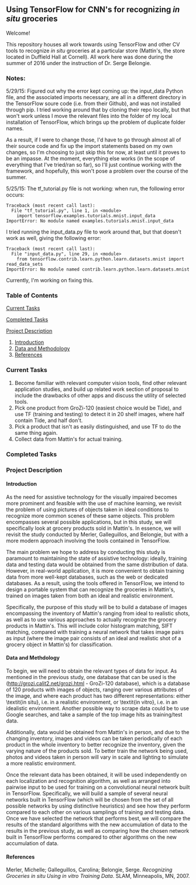 ## Using TensorFlow for CNN's for recognizing *in situ* groceries

Welcome!

This repository houses all work towards using TensorFlow and other CV tools to recognize *in situ* groceries at a particular store (Mattin's, the store located in Duffield Hall at Cornell). All work here was done during the summer of 2016 under the instruction of Dr. Serge Belongie.

### Notes:
5/29/15:
Figured out why the error kept coming up: the input_data Python file, and the associated imports necessary, are all in a different directory in the TensorFlow soure code (i.e. from their Github), and was not installed through pip. I tried working around that by cloning their repo locally, but that won't work unless I move the relevant files into the folder of my local installation of TensorFlow, which brings up the problem of duplicate folder names. 

As a result, if I were to change those, I'd have to go through almost all of their source code and fix up the import statements based on my own changes, so I'm choosing to just skip this for now, at least until it proves to be an impasse. At the moment, everything else works (in the scope of everything that I've tried/ran so far), so I'll just continue working with the framework, and hopefully, this won't pose a problem over the course of the summer.

5/25/15:
The tf_tutorial.py file is not working: when run, the following error occurs:
```
Traceback (most recent call last):
  File "tf_tutorial.py", line 1, in <module>
    import tensorflow.examples.tutorials.mnist.input_data
ImportError: No module named examples.tutorials.mnist.input_data
```
I tried running the input_data.py file to work around that, but that doesn't work as well, giving the following error:
```
Traceback (most recent call last):
  File "input_data.py", line 29, in <module>
    from tensorflow.contrib.learn.python.learn.datasets.mnist import read_data_sets
ImportError: No module named contrib.learn.python.learn.datasets.mnist
```
Currently, I'm working on fixing this.

### Table of Contents

[Current Tasks](https://github.com/dthiagarajan/grozi_tf#current-tasks)

[Completed Tasks](https://github.com/dthiagarajan/grozi_tf#completed-tasks)

[Project Description](https://github.com/dthiagarajan/grozi_tf#project-description)

1. [Introduction](https://github.com/dthiagarajan/grozi_tf#introduction)
2. [Data and Methodology](https://github.com/dthiagarajan/grozi_tf#data-and-methdology)
3. [References](https://github.com/dthiagarajan/grozi_tf#references)


### Current Tasks
1. Become familiar with relevant computer vision tools, find other relevant application studies, and build up related work section of proposal to include the drawbacks of other apps and discuss the utility of selected tools.
2. Pick one product from GroZi-120 (easiest choice would be Tide), and use TF (training and testing) to detect it in 20 shelf images, where half contain Tide, and half don't.
3. Pick a product that isn't as easily distinguished, and use TF to do the same thing again.
4. Collect data from Mattin's for actual training.

### Completed Tasks

### Project Description
#### Introduction
As the need for assistive technology for the visually impaired becomes more prominent and feasible with the use of machine learning, we revisit the problem of using pictures of objects taken in ideal conditions to recognize more common scenes of these same objects. This problem encompasses several possible applications, but in this study, we will specifically look at grocery products sold in Mattin's. In essence, we will revisit the study conducted by Merler, Galleguillos, and Belongie, but with a more modern approach involving the tools contained in TensorFlow. 

The main problem we hope to address by conducting this study is paramount to maintaining the state of assistive technology: ideally, training data and testing data would be obtained from the same distribution of data. However, in real-world application, it is more convenient to obtain training data from more well-kept databases, such as the web or dedicated databases. As a result, using the tools offered in TensorFlow, we intend to design a portable system that can recognize the groceries in Mattin's, trained on images taken from both an ideal and realistic environment.

Specifically, the purpose of this study will be to build a database of images encompassing the inventory of Mattin's ranging from ideal to realistic shots, as well as to use various approaches to actually recognize the grocery products in Mattin's. This will include color histogram matching, SIFT matching, compared with training a neural network that takes image pairs as input (where the image pair consists of an ideal and realistic shot of a grocery object in Mattin's) for classification.
#### Data and Methdology
To begin, we will need to obtain the relevant types of data for input. As mentioned in the previous study, one database that can be used is the (http://grozi.calit2.net/grozi.html - GroZi-120 database), which is a database of 120 products with images of objects, ranging over various attributes of the image, and where each product has two different representations: either \textit{in situ}, i.e. in a realistic environment, or \textit{in vitro}, i.e. in an idealistic environment. Another possible way to scrape data could be to use Google searches, and take a sample of the top image hits as training/test data.

Additionally, data would be obtained from Mattin's in person, and due to the changing inventory, images and videos can be taken periodically of each product in the whole inventory to better recognize the inventory, given the varying nature of the products sold. To better train the network being used, photos and videos taken in person will vary in scale and lighting to simulate a more realistic environment.

Once the relevant data has been obtained, it will be used independently on each localization and recognition algorithm, as well as arranged into pairwise input to be used for training on a convolutional neural network built in TensorFlow. Specifically, we will build a sample of several neural networks built in TensorFlow (which will be chosen from the set of all possible networks by using distinctive heuristics) and see how they perform compared to each other on various samplings of training and testing data. Once we have selected the network that performs best, we will compare the results of the standard algorithms with the new accumulation of data to the results in the previous study, as well as comparing how the chosen network built in TensorFlow performs compared to other algorithms on the new accumulation of data.
#### References
Merler, Michelle; Galleguillos, Carolina; Belongie, Serge. *Recognizing Groceries in situ Using in vitro Training Data*. SLAM, Minneapolis, MN, 2007.